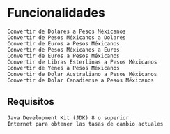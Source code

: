 # Funcionalidades

    Convertir de Dolares a Pesos Méxicanos
    Convertir de Pesos Méxicanos a Dolares
    Convertir de Euros a Pesos Méxicanos
    Convertir de Pesos Méxicanos a Euros
    Convertir de Euros a Pesos Méxicanos
    Convertir de Libras Esterlinas a Pesos Méxicanos
    Convertir de Yenes a Pesos Méxicanos
    Convertir de Dolar Australiano a Pesos Méxicanos
    Convertir de Dolar Canadiense a Pesos Méxicanos

## Requisitos

    Java Development Kit (JDK) 8 o superior
    Internet para obtener las tasas de cambio actuales

